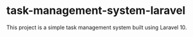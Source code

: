 # task-management-system-laravel
This project is a simple task management system built using Laravel 10.
